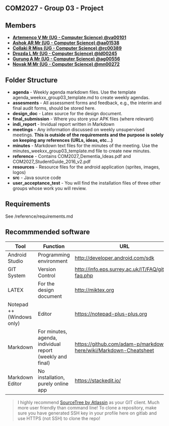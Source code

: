 COM2027 - Group 03 - Project 
----------------------------

## Members

* **[Artemenco V Mr (UG - Computer Science) @va00101](https://gitlab.eps.surrey.ac.uk/va00101)**
* **[Ashok AR Mr (UG - Computer Science) @aa01538](https://gitlab.eps.surrey.ac.uk/aa01538)**
* **[Collaki R Miss (UG - Computer Science) @rc00389](https://gitlab.eps.surrey.ac.uk/rc00389)**
* **[Drozda L Mr (UG - Computer Science) @ld00245](https://gitlab.eps.surrey.ac.uk/ld00245)**
* **[Gurung A Mr (UG - Computer Science) @ag00556](https://gitlab.eps.surrey.ac.uk/ag00556)**
* **[Novak M Mr (UG - Computer Science) @mn00272](https://gitlab.eps.surrey.ac.uk/mn00272)**

## Folder Structure
* **agenda** - Weekly agenda markdown files. Use the template agenda_weekxx_group03_template.md to create weekly agendas.
* **assesments** - All assessment forms and feedback, e.g., the interim and final audit forms, should be stored here.
* **design_doc** - Latex source for the design document.
* **final_submission** - Where you store your APK files (where relevant)
* **indi_report** - Invidual report written in Markdown
* **meetings** - Any information discussed on weekly unsupervised meetings. **This is outside of the requirements and the purpose is solely on keeping any references (URLs, ideas, etc...)**
* **minutes** - Markdown text files for the minutes of the meeting. Use the minutes_weekxx_group03_template.md file to create new minutes.
* **reference** - Contains COM2027_Dementia_Ideas.pdf and COM2027_StudentGuide_2016_v2.pdf
* **resources** - Resource files for the android application (sprites, images, logos)
* **src** - Java source code
* **user_acceptance_test** - You will find the installation files of three other groups whose work you will review.

## Requirements

See /reference/requirements.md 

## Recommmended software

| Tool | Function | URL |
|------|----------|-----|
| Android Studio | Programming environment | <http://developer.android.com/sdk> |
| GIT System | Version Control | <http://info.eps.surrey.ac.uk/IT/FAQ/gitlab-faq.php> |
| LATEX | For the design document | <http://miktex.org> |
| Notepad ++ (Windows only) | Editor | <https://notepad-plus-plus.org> |
| Markdown | For minutes, agenda, individual report (weekly and final) | <https://github.com/adam-p/markdown-here/wiki/Markdown-Cheatsheet> |
| Markdown Editor | No installation, purely online app | <https://stackedit.io/> |

> I highly recommend [SourceTree by Atlassin](https://www.sourcetreeapp.com/) as your GIT client. Much more user friendly than command line! To clone a repository, make sure you have generated SSH key in your profile here on gitlab and use HTTPS (not SSH) to clone the repo!

